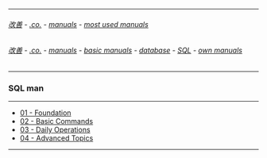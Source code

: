 
---

###### [改善](https://github.com/ttltrk/0C/blob/master/README.MD) - [.co.](https://github.com/ttltrk/PRG/blob/master/CODING.MD) - [manuals](https://github.com/ttltrk/PRG/blob/master/MAN.MD) - [most used manuals](https://github.com/ttltrk/PRG/blob/master/MUM.MD)

###### [改善](https://github.com/ttltrk/0C/blob/master/README.MD) - [.co.](https://github.com/ttltrk/PRG/blob/master/CODING.MD) - [manuals](https://github.com/ttltrk/PRG/blob/master/MAN.MD) - [basic manuals](https://github.com/ttltrk/PRG/blob/master/MANUALS.MD) - [database](https://github.com/ttltrk/DB/blob/master/DBM/DBM.MD) - [SQL](https://github.com/ttltrk/DB/blob/master/SQL/DOC/OSM/OSM.MD) - [own manuals](https://github.com/ttltrk/DB/blob/master/SQL/DOC/OSM/OSQLM/OSQLM.MD)

---

### SQL man

---

* [01 - Foundation ]()
* [02 - Basic Commands ]()
* [03 - Daily Operations ]()
* [04 - Advanced Topics ]()

---
